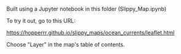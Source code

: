 Built using a Jupyter notebook in this folder (Slippy_Map.ipynb)

To try it out, go to this URL:

https://hopperrr.github.io/slippy_maps/ocean_currents/leaflet.html

Choose "Layer" in the map's table of contents.
